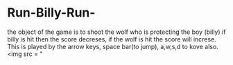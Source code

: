 # Run-Billy-Run-
the object of the game is to shoot the wolf who is protecting the boy (billy) if billy is hit then the score decreses, if the wolf is hit the score will increse. This is played by the arrow keys, space bar(to jump), a,w,s,d to kove also.
<img src = "
